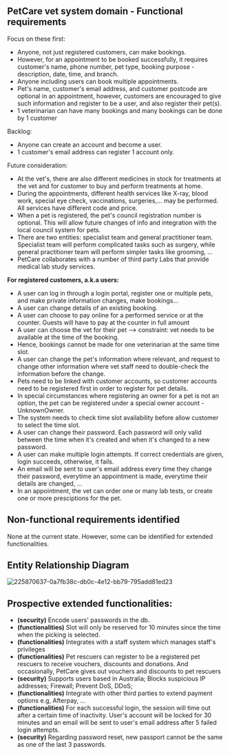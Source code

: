 ## PetCare vet system domain - Functional requirements
Focus on these first:
- Anyone, not just registered customers, can make bookings.
- However, for an appointment to be booked successfully, it requires customer's name, phone number, pet type, booking purpose - description, date, time, and branch.
- Anyone including users can book multiple appointments.
- Pet's name, customer's email address, and customer postcode are optional in an appointment, however, customers are encouraged to give such information and register to be a user, and also register their pet(s).
- 1 veterinarian can have many bookings and many bookings can be done by 1 customer

Backlog:
- Anyone can create an account and become a user.
- 1 customer's email address can register 1 account only.


Future consideration:
- At the vet's, there are also different medicines in stock for treatments at the vet and for customer to buy and perform treatments at home.
- During the appointments, different health services like X-ray, blood work, special eye check, vaccinations, surgeries,... may be performed. All services have different code and price.
- When a pet is registered, the pet's council registration number is optional. This will allow future changes of info and integration with the local council system for pets.
- There are two entities: specialist team and general practitioner team. Specialist team will perform complicated tasks such as surgery, while general practitioner team will perform simpler tasks like grooming, ...
- PetCare collaborates with a number of third party Labs that provide medical lab study services.

**For registered customers, a.k.a users:**
- A user can log in through a login portal, register one or multiple pets, and make private information changes, make bookings...
- A user can change details of an existing booking.
- A user can choose to pay online for a performed service or at the counter. Guests will have to pay at the counter in full amount
- A user can choose the vet for their pet --> constraint: vet needs to be available at the time of the booking.
- Hence, bookings cannot be made for one veterinarian at the same time slot.
- A user can change the pet's information where relevant, and request to change other information where vet staff need to double-check the information before the change.
- Pets need to be linked with customer accounts, so customer accounts need to be registered first in order to register for pet details.
- In special circumstances where registering an owner for a pet is not an option, the pet can be registered under a special owner account - UnknownOwner.
- The system needs to check time slot availability before allow customer to select the time slot.
- A user can change their password. Each password will only valid between the time when it's created and when it's changed to a new password.
- A user can make multiple login attempts. If correct credentials are given, login succeeds, otherwise, it fails.
- An email will be sent to user's email address every time they change their password, everytime an appointment is made, everytime their details are changed, ...
- In an appointment, the vet can order one or many lab tests, or create one or more presciptions for the pet.


## Non-functional requirements identified
None at the current state. However, some can be identified for extended functionalities.

## Entity Relationship Diagram
![225870637-0a7fb38c-db0c-4e12-bb79-795add81ed23](https://user-images.githubusercontent.com/8927582/233050428-edabdb20-a799-49fe-9e19-f3bc87b60a71.png)

## Prospective extended functionalities:
- **(security)** Encode users' passwords in the db.
- **(functionalities)** Slot will only be reserved for 10 minutes since the time when the picking is selected.
- **(functionalities)** Integrates with a staff system which manages staff's privileges
- **(functionalities)** Pet rescuers can register to be a registered pet rescuers to receive vouchers, discounts and donations. And occasionally, PetCare gives out vouchers and discounts to pet rescuers
- **(security)** Supports users based in Australia; Blocks suspicious IP addresses; Firewall; Prevent DoS, DDoS;
- **(functionalities)** Integrate with other third parties to extend payment options e.g, Afterpay, ...
- **(functionalities)** For each successful login, the session will time out after a certain time of inactivity. User's account will be locked for 30 minutes and an email will be sent to user's email address after 5 failed login attempts.
- **(security)** Regarding password reset, new passport cannot be the same as one of the last 3 passwords.
